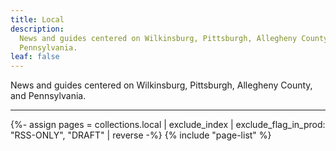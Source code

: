 ```yaml
---
title: Local
description:
  News and guides centered on Wilkinsburg, Pittsburgh, Allegheny County, and
  Pennsylvania.
leaf: false
---
```


News and guides centered on Wilkinsburg, Pittsburgh, Allegheny County, and
Pennsylvania.

---

{%- assign pages = collections.local | exclude_index | exclude_flag_in_prod: "RSS-ONLY", "DRAFT" | reverse -%}
{% include "page-list" %}
